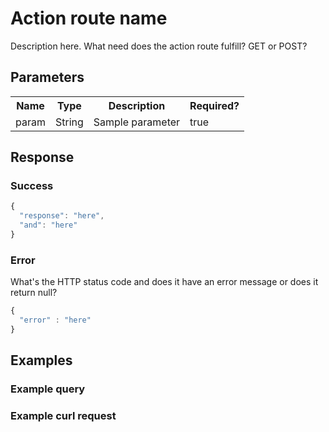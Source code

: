 # Action route name

Description here. What need does the action route fulfill? GET or POST?

## Parameters
<table>
  <tr>
    <th>Name</th>
    <th>Type</th>
    <th>Description</th>
    <th>Required?</th>
  </tr>
  <tr>
    <td>param</td>
    <td>String</td>
    <td>Sample parameter</td>
    <td>true</td>
  </tr>
</table>

## Response

### Success
```javascript
{
  "response": "here",
  "and": "here"
}
```

### Error
What's the HTTP status code and does it have an error message or does it return null?

```javascript
{
  "error" : "here"
}
```

## Examples

### Example query

### Example curl request